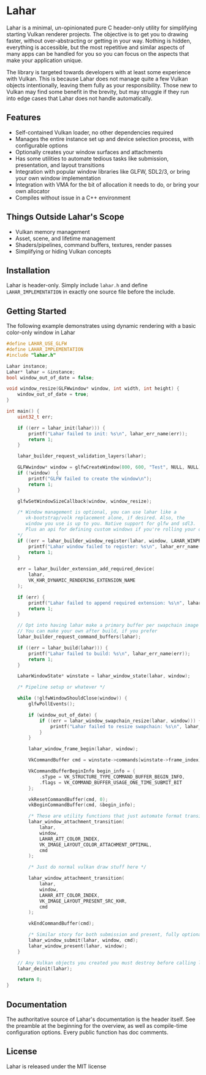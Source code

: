 # Lahar

Lahar is a minimal, un-opinionated pure C header-only utility for simplifying starting Vulkan renderer projects. The objective is to get you to drawing faster, without over-abstracting or getting in your way. Nothing is hidden, everything is accessible, but the most repetitive and similar aspects of many apps can be handled for you so you can focus on the aspects that make your application unique.

The library is targeted towards developers with at least some experience with Vulkan. This is because Lahar does not manage quite a few Vulkan objects intentionally, leaving them fully as your responsibility. Those new to Vulkan may find some benefit in the brevity, but may struggle if they run into edge cases that Lahar does not handle automatically.

## Features
* Self-contained Vulkan loader, no other dependencies required
* Manages the entire instance set up and device selection process, with configurable options
* Optionally creates your window surfaces and attachments
* Has some utilities to automate tedious tasks like submission, presentation, and layout transitions
* Integration with popular window libraries like GLFW, SDL2/3, or bring your own window implementation
* Integration with VMA for the bit of allocation it needs to do, or bring your own allocator
* Compiles without issue in a C++ environment

## Things Outside Lahar's Scope
* Vulkan memory management
* Asset, scene, and lifetime management
* Shaders/pipelines, command buffers, textures, render passes 
* Simplifying or hiding Vulkan concepts

## Installation
Lahar is header-only. Simply include `lahar.h` and define `LAHAR_IMPLEMENTATION` 
in exactly one source file before the include.

## Getting Started
The following example demonstrates using dynamic rendering with a basic color-only window in Lahar

```c
#define LAHAR_USE_GLFW
#define LAHAR_IMPLEMENTATION
#include "lahar.h"

Lahar instance;
Lahar* lahar = &instance;
bool window_out_of_date = false;

void window_resize(GLFWwindow* window, int width, int height) {
    window_out_of_date = true;
}

int main() {
    uint32_t err;

    if ((err = lahar_init(lahar))) {
        printf("Lahar failed to init: %s\n", lahar_err_name(err));
        return 1;
    }

    lahar_builder_request_validation_layers(lahar);

    GLFWwindow* window = glfwCreateWindow(800, 600, "Test", NULL, NULL);
    if (!window)  {
        printf("GLFW failed to create the window\n");
        return 1;
    }

    glfwSetWindowSizeCallback(window, window_resize);

    /* Window management is optional, you can use lahar like a
       vk-bootstrap/volk replacement alone, if desired. Also, the
       window you use is up to you. Native support for glfw and sdl3.
       Plus an api for defining custom windows if you're rolling your own
    */
    if ((err = lahar_builder_window_register(lahar, window, LAHAR_WINPROF_COLOR))) {
        printf("Lahar window failed to register: %s\n", lahar_err_name(err));
        return 1;
    }

    err = lahar_builder_extension_add_required_device(
        lahar,
        VK_KHR_DYNAMIC_RENDERING_EXTENSION_NAME
    );

    if (err) {
        printf("Lahar failed to append required extension: %s\n", lahar_err_name(err));
        return 1;
    }

    // Opt into having lahar make a primary buffer per swapchain image
    // You can make your own after build, if you prefer
    lahar_builder_request_command_buffers(lahar);

    if ((err = lahar_build(lahar))) {
        printf("Lahar failed to build: %s\n", lahar_err_name(err));
        return 1;
    }

    LaharWindowState* winstate = lahar_window_state(lahar, window);

    /* Pipeline setup or whatever */

    while (!glfwWindowShouldClose(window)) {
        glfwPollEvents();

        if (window_out_of_date) {
            if ((err = lahar_window_swapchain_resize(lahar, window))) {
                printf("Lahar failed to resize swapchain: %s\n", lahar_err_name(err));
            }
        }

        lahar_window_frame_begin(lahar, window);

        VkCommandBuffer cmd = winstate->commands[winstate->frame_index];

        VkCommandBufferBeginInfo begin_info = {
            .sType = VK_STRUCTURE_TYPE_COMMAND_BUFFER_BEGIN_INFO,
            .flags = VK_COMMAND_BUFFER_USAGE_ONE_TIME_SUBMIT_BIT
        };

        vkResetCommandBuffer(cmd, 0);
        vkBeginCommandBuffer(cmd, &begin_info);

        /* These are utility functions that just automate format transitions for you, entirely optional */
        lahar_window_attachment_transition(
            lahar,
            window,
            LAHAR_ATT_COLOR_INDEX,
            VK_IMAGE_LAYOUT_COLOR_ATTACHMENT_OPTIMAL,
            cmd
        );

        /* Just do normal vulkan draw stuff here */

        lahar_window_attachment_transition(
            lahar,
            window,
            LAHAR_ATT_COLOR_INDEX,
            VK_IMAGE_LAYOUT_PRESENT_SRC_KHR,
            cmd
        );

        vkEndCommandBuffer(cmd);

        /* Similar story for both submission and present, fully optional, one can do it manually */
        lahar_window_submit(lahar, window, cmd);
        lahar_window_present(lahar, window);
    }

    // Any Vulkan objects you created you must destroy before calling lahar deinit
    lahar_deinit(lahar);

    return 0;
}
```

## Documentation
The authoritative source of Lahar's documentation is the header itself. See the preamble at the beginning for the overview, as well as compile-time configuration options. Every public function has doc comments.

## License
Lahar is released under the MIT license
